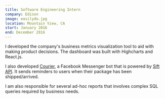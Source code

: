 ```yaml
---
title: Software Engineering Intern
company: Edison
image: easilydo.jpg
location: Mountain View, CA
start: January 2016
end: December 2016
---
```


I developed the company's business metrics visualization tool to aid with
making product decisions. The dashboard was built with Highcharts and React.js.

I also developed [Courier](http://www.askcourier.com), a Facebook
Messenger bot that is powered by [Sift API](http://developer.easilydo.com).
It sends reminders to users when their package has been shipped/arrived.

I am also responsible for several ad-hoc reports that involves complex SQL
queries required by business needs.
